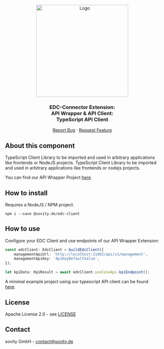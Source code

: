 <!-- PROJECT LOGO -->
<br />
<div align="center">
  <a href="https://github.com/sovity/edc-extensions">
    <img src="https://raw.githubusercontent.com/sovity/edc-ui/main/src/assets/images/sovity_logo.svg" alt="Logo" width="300">
  </a>

<h3 align="center">EDC-Connector Extension:<br />API Wrapper &amp; API Client:<br />TypeScript API Client</h3>

  <p align="center">
    <a href="https://github.com/sovity/edc-extensions/issues/new?template=bug_report.md">Report Bug</a>
    ·
    <a href="https://github.com/sovity/edc-extensions/issues/new?template=feature_request.md">Request Feature</a>
  </p>
</div>

## About this component

TypeScript Client Library to be imported and used in arbitrary applications like
frontends or NodeJS projects. TypeScript Client Library to be imported and used
in arbitrary applications like frontends or nodejs projects.

You can find our API Wrapper Project
[here](https://github.com/sovity/edc-extensions/tree/main/extensions/wrapper).

## How to install

Requires a NodeJS / NPM project.

```shell script
npm i --save @sovity.de/edc-client
```

## How to use

Configure your EDC Client and use endpoints of our API Wrapper Extension:

```typescript
const edcClient: EdcClient = buildEdcClient({
    managementApiUrl: 'http://localhost:11002/api/v1/management',
    managementApiKey: 'ApiKeyDefaultValue',
});

let kpiData: KpiResult = await edcClient.useCaseApi.kpiEndpoint();
```

A minimal example project using our typescript API client can be found
[here](https://github.com/sovity/edc-extensions/tree/main/extensions/wrapper/client-ts-example).

## License

Apache License 2.0 - see
[LICENSE](https://github.com/sovity/edc-extensions/blob/main/LICENSE)

## Contact

sovity GmbH - contact@sovity.de
